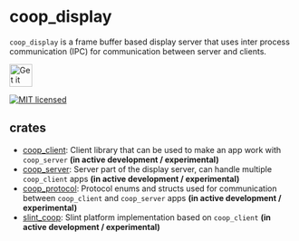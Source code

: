 <!--
SPDX-FileCopyrightText: 2022 Florian Blasius <co_sl@tutanota.com>
SPDX-License-Identifier: MIT
-->

# coop_display

`coop_display` is a frame buffer based display server that uses inter process communication (IPC) for communication between server and clients.

<a href="https://codeberg.org/flovansl/co_sl">
    <img alt="Get it on Codeberg" src="https://get-it-on.codeberg.org/get-it-on-blue-on-white.png" height="40">
</a>


[![MIT licensed](https://img.shields.io/badge/license-MIT-blue.svg)](../LICENSES/MIT.txt)
## crates

*  [coop_client](coop_client/): Client library that can be used to make an app work with `coop_server` **(in active development / experimental)**
*  [coop_server](coop_server/): Server part of the display server, can handle multiple `coop_client` apps **(in active development / experimental)**
*  [coop_protocol](coop_protocol/): Protocol enums and structs used for communication between `coop_client` and `coop_server` apps **(in active development / experimental)**
*  [slint_coop](slint_coop/): Slint platform implementation based on `coop_client` **(in active development / experimental)**